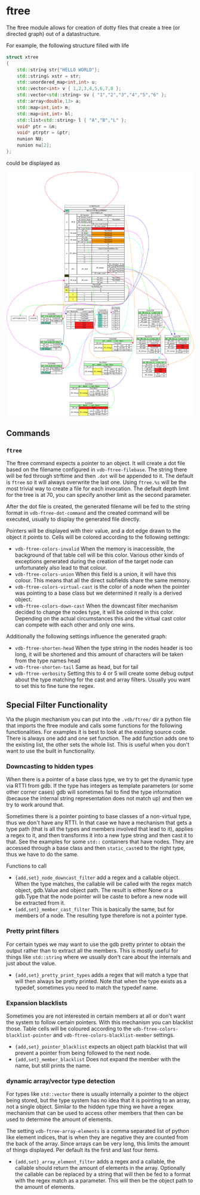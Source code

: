 # ftree
The ftree module allows for creation of dotty files that create a tree (or directed graph) out of a datastructure.

For example, the following structure filled with life 

```c++
struct xtree
{
	std::string str{"HELLO WORLD"};
	std::string& xstr = str;
	std::unordered_map<int,int> u;
	std::vector<int> v { 1,2,3,4,5,6,7,8 };
	std::vector<std::string> sv { "1","2","3","4","5","6" };
	std::array<double,13> a;
	std::map<int,int> m;
	std::map<int,int> bl;
	std::list<std::string> l { "A","B","L" };
	void* ptr = &m;
	void* ptrptr = &ptr;
	nunion NU;
	nunion nu[2];
};
```

could be displayed as

![](img/ftree.0.png)


## Commands

### `ftree`
The ftree command expects a pointer to an object. It will create a dot file based on the filename configured in
`vdb-ftree-filebase`. The string there will be fed through strftime and then `.dot` will be appended to it. The default
is `ftree` so it will always overwrite the last one. Using `ftree.%s` will be the most trivial way to create a file for
each invocation. The default depth limit for the tree is at 70, you can specify another limit as the second parameter.

After the dot file is created, the generated filename will be fed to the string format in `vdb-ftree-dot-command` and
the created command will be executed, usually to display the generated file directly.

Pointers will be displayed with their value, and a dot edge drawn to the object it points to. Cells will be colored
according to the following settings:

* `vdb-ftree-colors-invalid` When the memory is inaccessible, the background of that table cell will be this color. Various other kinds of exceptions generated during the creation of the target node can unfortunately also lead to that
colour.
* `vdb-ftree-colors-union` When this field is a union, it will have this colour. This means that all the direct
  subfields share the same memory.
* `vdb-ftree-colors-virtual-cast` is the color of a node when the pointer was pointing to a base class but we determined
  it really is a derived object.
* `vdb-ftree-colors-down-cast` When the downcast filter mechanism decided to change the nodes type, it will be colored
  in this color. Depending on the actual circumstances this and the virtual cast color can compete with each other and
  only one wins.

Additionally the following settings influence the generated graph:

* `vdb-ftree-shorten-head` When the type string in the nodes header is too long, it will be shortened and this amount of characters will be taken from the type names head
* `vdb-ftree-shorten-tail` Same as head, but for tail
* `vdb-ftree-verbosity` Setting this to  4 or 5 will create some debug output about the type matching for the cast and array filters. Usually you want to set this to fine tune the regex.

## Special Filter Functionality

Via the plugin mechanism you can put into the `.vdb/ftree/` dir a python file that imports the ftree module and calls
some functions for the following functionalities. For examples it is best to look at the existing source code. There is
always one add and one set function. The add function adds one to the existing list, the other sets the whole list. This
is useful when you don't want to use the built in functionality.

### Downcasting to hidden types
When there is a pointer of a base class type, we try to get the dynamic type via RTTI from gdb. If the type has integers
as template parameters (or some other corner cases) gdb will sometimes fail to find the type information (because the
internal string representation does not match up) and then we try to work around that. 

Sometimes there is a pointer pointing to base classes of a non-virtual type, thus we don't have any RTTI. In that case
we have a mechanism that gets a type path (that is all the types and members involved that lead to it), applies a regex
to it, and then transforms it into a new type string and then cast it to that. See the examples for some `std::`
containers that have nodes. They are accessed through a base class and then `static_cast`ed to the right type, thus we
have to do the same.

Functions to call

* `{add,set}_node_downcast_filter` add a regex and a callable object. When the type matches, the callable will be called
  with the regex match object, gdb.Value and object path. The result is either None or a gdb.Type that the node pointer
  will be caste to before a new node will be extracted from it.
* `{add,set}_member_cast_filter` This is basically the same, but for members of a node. The resulting type therefore is
  not a pointer type.

### Pretty print filters

For certain types we may want to use the gdb pretty printer to obtain the output rather than to extract all the members.
This is mostly useful for things like `std::string` where we usually don't care about the internals and just about the
value.

* `{add,set}_pretty_print_types` adds a regex that will match a type that will then always be pretty printed. Note that
  when the type exists as a typedef, sometimes you need to match the typedef name.

### Expansion blacklists
Sometimes you are not interested in certain members at all or don't want the system to follow certain pointers. With
this mechanism you can blacklist those. Table cells will be coloured according to the
`vdb-ftree-colors-blacklist-pointer` and `vdb-ftree-colors-blacklist-member` settings.

* `{add,set}_pointer_blacklist` expects an object path blacklist that will prevent a pointer from being followed to the
next node.
* `{add,set}_member_blacklist` Does not expand the member with the name, but still prints the name.


### dynamic array/vector type detection
For types like `std::vector` there is usually internally a pointer to the object being stored, but the type system has
no idea that it is pointing to an array, not a single object. Similar to the hidden type thing we have a regex mechanism
that can be used to access other members that then can be used to determine the amount of elements.

The setting `vdb-ftree-array-elements` is a comma separated list of python like element indices, that is when they are
negative they are counted from the back of the array. Since arrays can be very long, this limits the amount of things
displayed. Per default its the first and last four items.


* `{add,set}_array_element_filter` adds a regex and a callable, the callable should return the amount of elements in the
  array. Optionally the callable can be replaced by a string that will then be fed to a format with the regex match as a
  parameter. This will then be the object path to the amount of elements.


